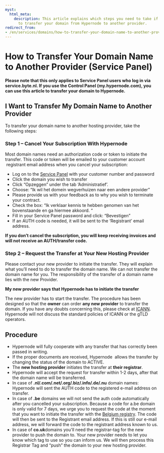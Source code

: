 ```yaml
---
myst:
  html_meta:
    description: This article explains which steps you need to take if you choose
      to transfer your domain from Hypernode to another provider.
redirect_from:
- /en/services/domains/how-to-transfer-your-domain-name-to-another-provider/
---
```


<!-- source: https://support.hypernode.com/en/services/domains/how-to-transfer-your-domain-name-to-another-provider/ -->

# How to Transfer Your Domain Name to Another Provider (Service Panel)

**Please note that this only applies to Service Panel users who log in via service.byte.nl. If you use the Control Panel (my.hypernode.com), you can use this article to transfer your domain to Hypernode.**

## **I Want to Transfer My Domain Name to Another Provider**

To transfer your domain name to another hosting provider, take the following steps:

### **Step 1 – Cancel Your Subscription With Hypernode**

Most domain names need an authorization code or token to initiate the transfer. This code or token will be emailed to your customer account  registrant email address when you cancel your subscription:

- Log on to the [Service Panel](https://auth.byte.nl/) with your customer number and password
- Click the domain you wish to transfer
- Click “Opzeggen” under the tab ‘Administratief’.
- Choose: “Ik wil het domein wegverhuizen naar een andere provider”
- Please provide us with your feedback as to why you wish to terminate your contract.
- Check the box: “Ik verklaar kennis te hebben genomen van het bovenstaande en ga hiermee akkoord. “
- Fill in your Service Panel password and click: “Bevestigen”
- If an AUTH code is needed, it will be sent to the ‘Registrant’ email address.

**If you don’t cancel the subscription, you will keep receiving invoices and will not receive an AUTH/transfer code.**

### **Step 2 – Request the Transfer at Your New Hosting Provider**

Please contact your new provider to initiate the transfer. They will explain what you’ll need to do to transfer the domain name. We can not transfer the domain name for you. The responsibility of the transfer of a domain name lies with the new Provider.

**My new provider says that Hypernode has to initiate the transfer**

The new provider has to start the transfer. The procedure has been designed so that the **owner** can order **any new provider** to transfer the domain. If you have any doubts concerning this, please check at [ICANN](http://www.icann.org/). Hypernode will not discuss the standard policies of ICANN or the gTLD operators.

## **Procedure**

- Hypernode will fully cooperate with any transfer that has correctly been passed in writing.
- If the proper documents are received, Hypernode  allows the transfer by changing the status of the domain to ACTIVE.
- The **new hosting provider** initiates the transfer at **their registrar**.
- Hypernode will accept the request for transfer within 1-2 days, after that the domain name will be transferred.
- In case of **.nl/.com/.net/.org/.biz/.info/.de/.nu** domain names: Hypernode will sent the AUTH code to the registered e-mail address on transfer.
- In case of **.be** domains we will not send the auth code automatically after you cancelled your subscription. Because a code for a.be domain is only valid for 7 days, we urge you to request the code at the moment that you want to initiate the transfer with the [Belgium registry](https://www.dnsbelgium.be/nl). The code will then be sent to the Registrant email address. If this is still our e-mail address, we will forward the code to the registrant address known to us.
- In case of **co.uk**domains you'll need the registrar-tag for the new provider to push the domain to. Your new provider needs to let you know which tag to use so you can inform us. We will then process this Registrar Tag and “push” the domain to your new hosting provider.
